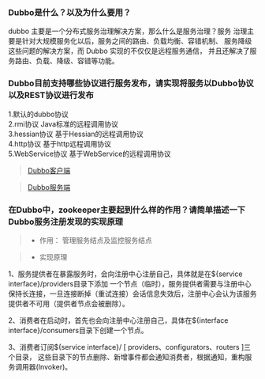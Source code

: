 ### Dubbo是什么？以及为什么要用？
dubbo 主要是一个分布式服务治理解决方案，那么什么是服务治理？服务
治理主要是针对大规模服务化以后，服务之间的路由、负载均衡、容错机制、
服务降级这些问题的解决方案，而 Dubbo 实现的不仅仅是远程服务通信，
并且还解决了服务路由、负载、降级、容错等功能。

### Dubbo目前支持哪些协议进行服务发布，请实现将服务以Dubbo协议以及REST协议进行发布
1.默认的dubbo协议  
2.rmi协议 Java标准的远程调用协议  
3.hessian协议 基于Hessian的远程调用协议  
4.http协议 基于http远程调用协议  
5.WebService协议 基于WebService的远程调用协议  

> [Dubbo客户端](https://github.com/snowriverL/distribute/tree/master/dubbo-client)

> [Dubbo服务端](https://github.com/snowriverL/distribute/tree/master/dubbo-server)
### 在Dubbo中，zookeeper主要起到什么样的作用？请简单描述一下 Dubbo服务注册发现的实现原理

>* 作用： 管理服务结点及监控服务结点

>* 实现原理

1、服务提供者在暴露服务时，会向注册中心注册自己，具体就是在${service interface}/providers目录下添加 一个节点（临时），服务提供者需要与注册中心保持长连接，一旦连接断掉（重试连接）会话信息失效后，注册中心会认为该服务提供者不可用（提供者节点会被删除）。

2、消费者在启动时，首先也会向注册中心注册自己，具体在${interface interface}/consumers目录下创建一个节点。

3、消费者订阅${service interface}/ [ providers、configurators、routers ]三个目录，
这些目录下的节点删除、新增事件都会通知消费者，根据通知，重构服务调用器(Invoker)。